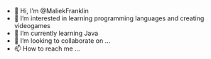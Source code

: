 - 👋 Hi, I’m @MaliekFranklin
- 👀 I’m interested in learning programming languages and creating videogames
- 🌱 I’m currently learning Java
- 💞️ I’m looking to collaborate on ...
- 📫 How to reach me ...

<!---
MaliekFranklin/MaliekFranklin is a ✨ special ✨ repository because its `README.md` (this file) appears on your GitHub profile.
You can click the Preview link to take a look at your changes.
--->
